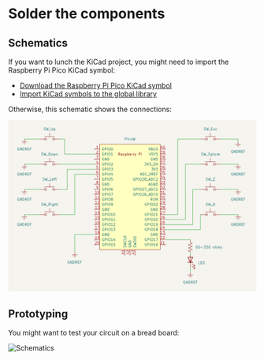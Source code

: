 # Solder the components

## Schematics

If you want to lunch the KiCad project, you might need to import the Raspberry Pi Pico KiCad symbol:

- [Download the Raspberry Pi Pico KiCad symbol](https://forums.raspberrypi.com/viewtopic.php?t=336825)
- [Import KiCad symbols to the global library](https://forum.kicad.info/t/copying-new-symbols-from-one-project-to-another/36338/4)

Otherwise, this schematic shows the connections:

![Schematics](https://github.com/isacben/picocade/blob/main/img/schematic.png)

## Prototyping

You might want to test your circuit on a bread board:

![Schematics](https://github.com/isacben/picocade/blob/main/img/prototype.png)
